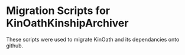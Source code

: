 Migration Scripts for KinOathKinshipArchiver
======================

These scripts were used to migrate KinOath and its dependancies onto github.
